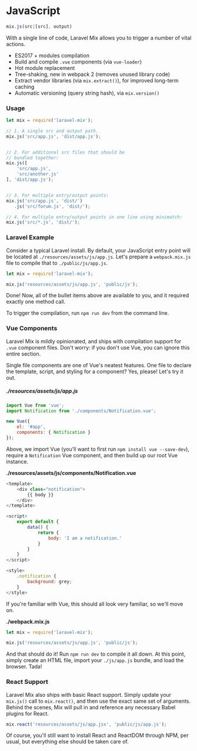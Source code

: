 # JavaScript

```js
mix.js(src|[src], output)
```

With a single line of code, Laravel Mix allows you to trigger a number of vital actions.

* ES2017 + modules compilation
* Build and compile `.vue` components \(via `vue-loader`\)
* Hot module replacement
* Tree-shaking, new in webpack 2 \(removes unused library code\)
* Extract vendor libraries \(via `mix.extract()`\), for improved long-term caching
* Automatic versioning \(query string hash\), via `mix.version()`


### Usage

```js
let mix = require('laravel-mix');

// 1. A single src and output path.
mix.js('src/app.js', 'dist/app.js');


// 2. For additional src files that should be
// bundled together:
mix.js([
    'src/app.js',
    'src/another.js'
], 'dist/app.js');


// 3. For multiple entry/output points:
mix.js('src/app.js', 'dist/')
   .js('src/forum.js', 'dist/');

// 4. For multiple entry/output points in one line using minimatch:
mix.js('src/*.js', 'dist/');
```


### Laravel Example

Consider a typical Laravel install. By default, your JavaScript entry point will be located at `./resources/assets/js/app.js`. Let's prepare a `webpack.mix.js` file to compile that to `./public/js/app.js`.

```js
let mix = require('laravel-mix');

mix.js('resources/assets/js/app.js', 'public/js');
```

Done! Now, all of the bullet items above are available to you, and it required exactly one method call.

To trigger the compilation, run `npm run dev` from the command line.

### Vue Components

Laravel Mix is mildly opinionated, and ships with compilation support for `.vue` component files. Don't worry: if you don't use Vue, you can ignore this entire section.

Single file components are one of Vue's neatest features. One file to declare the template, script, and styling for a component? Yes, please! Let's try it out.

##### ./resources/assets/js/app.js

```js
import Vue from 'vue';
import Notification from './components/Notification.vue';

new Vue({
    el: '#app',
    components: { Notification }
});
```

Above, we import Vue \(you'll want to first run `npm install vue --save-dev`\), require a `Notification` Vue component, and then build up our root Vue instance.

**./resources/assets/js/components/Notification.vue**

```js
<template>
    <div class="notification">
        {{ body }}
    </div>
</template>

<script>
    export default {
        data() {
            return {
                body: 'I am a notification.'
            }
        }
    }
</script>

<style>
    .notification {
        background: grey;
    }
</style>
```

If you're familiar with Vue, this should all look very familiar, so we'll move on.

**./webpack.mix.js**

```js
let mix = require('laravel-mix');

mix.js('resources/assets/js/app.js', 'public/js');
```

And that should do it! Run `npm run dev` to compile it all down. At this point, simply create an HTML file, import your `./js/app.js` bundle, and load the browser. Tada!

### React Support

Laravel Mix also ships with basic React support. Simply update your `mix.js()` call to `mix.react()`, and then use the exact same set of arguments. Behind the scenes, Mix will pull in and reference any necessary Babel plugins for React.

```js
mix.react('resources/assets/js/app.jsx', 'public/js/app.js');
```

Of course, you'll still want to install React and ReactDOM through NPM, per usual, but everything else should be taken care of.
